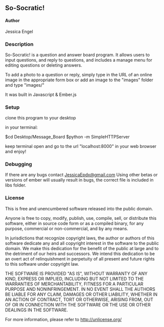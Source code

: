 ## So-Socratic! ##

#### Author ####

Jessica Engel

### Description ###

So-Socratic! is a question and answer board program.
It allows users to input questions, and reply to questions, and includes a manage menu for editing questions or deleting answers.


To add a photo to a question or reply, simply type in the URL of an online image in the appropriate form box or add an image to the "images" folder and type "images/<name of your image file>"

It was built in Javascript & Ember.js

### Setup ###

clone this program to your desktop

in your terminal:

  $cd Desktop/Message_Board
  $python -m SimpleHTTPServer

keep terminal open and go to the url "localhost:8000" in your web browser and enjoy!

### Debugging ###

If there are any bugs contact JessicaEpdx@gmail.com
Using other betas or versions of ember will usually result in bugs, the correct file is included in libs folder.

### License ###
This is free and unencumbered software released into the public domain.

Anyone is free to copy, modify, publish, use, compile, sell, or
distribute this software, either in source code form or as a compiled
binary, for any purpose, commercial or non-commercial, and by any
means.

In jurisdictions that recognize copyright laws, the author or authors
of this software dedicate any and all copyright interest in the
software to the public domain. We make this dedication for the benefit
of the public at large and to the detriment of our heirs and
successors. We intend this dedication to be an overt act of
relinquishment in perpetuity of all present and future rights to this
software under copyright law.

THE SOFTWARE IS PROVIDED "AS IS", WITHOUT WARRANTY OF ANY KIND,
EXPRESS OR IMPLIED, INCLUDING BUT NOT LIMITED TO THE WARRANTIES OF
MERCHANTABILITY, FITNESS FOR A PARTICULAR PURPOSE AND NONINFRINGEMENT.
IN NO EVENT SHALL THE AUTHORS BE LIABLE FOR ANY CLAIM, DAMAGES OR
OTHER LIABILITY, WHETHER IN AN ACTION OF CONTRACT, TORT OR OTHERWISE,
ARISING FROM, OUT OF OR IN CONNECTION WITH THE SOFTWARE OR THE USE OR
OTHER DEALINGS IN THE SOFTWARE.

For more information, please refer to <http://unlicense.org/>
